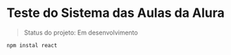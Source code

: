<h1>Teste do Sistema das Aulas da Alura</h1>

>Status do projeto: Em desenvolvimento

```
npm instal react
```
